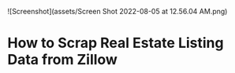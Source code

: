 ![Screenshot](assets/Screen Shot 2022-08-05 at 12.56.04 AM.png)
# How to Scrap Real Estate Listing Data from Zillow
